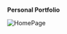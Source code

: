  **Personal Portfolio**
 
![HomePage](https://github.com/kiranpatil14/my_profile/assets/164550550/b3111db4-e4e4-4e6b-ac76-12a2083b6a8c)

